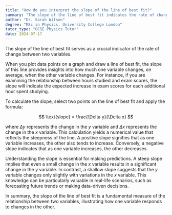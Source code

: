 ```yaml
---
title: "How do you interpret the slope of the line of best fit?"
summary: "The slope of the line of best fit indicates the rate of change between two variables, highlighting their relationship and how one variable affects the other."
author: "Dr. Sarah Wilson"
degree: "MSc in Physics, University College London"
tutor_type: "GCSE Physics Tutor"
date: 2024-07-17
---
```


The slope of the line of best fit serves as a crucial indicator of the rate of change between two variables.

When you plot data points on a graph and draw a line of best fit, the slope of this line provides insights into how much one variable changes, on average, when the other variable changes. For instance, if you are examining the relationship between hours studied and exam scores, the slope will indicate the expected increase in exam scores for each additional hour spent studying.

To calculate the slope, select two points on the line of best fit and apply the formula:

$$
\text{slope} = \frac{\Delta y}{\Delta x}
$$

where $\Delta y$ represents the change in the $y$ variable and $\Delta x$ represents the change in the $x$ variable. This calculation yields a numerical value that reflects the steepness of the line. A positive slope signifies that as one variable increases, the other also tends to increase. Conversely, a negative slope indicates that as one variable increases, the other decreases.

Understanding the slope is essential for making predictions. A steep slope implies that even a small change in the $x$ variable results in a significant change in the $y$ variable. In contrast, a shallow slope suggests that the $y$ variable changes only slightly with variations in the $x$ variable. This knowledge can be particularly valuable in real-life scenarios, such as forecasting future trends or making data-driven decisions.

In summary, the slope of the line of best fit is a fundamental measure of the relationship between two variables, illustrating how one variable responds to changes in the other.
    